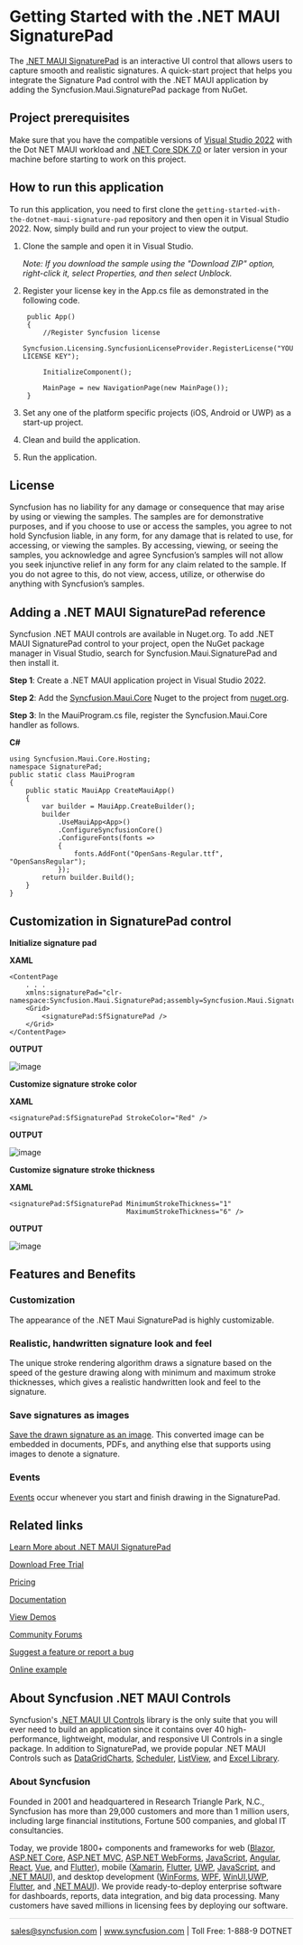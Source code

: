 # Getting Started with the .NET MAUI SignaturePad 
The [.NET MAUI SignaturePad](https://www.syncfusion.com/maui-controls/maui-signaturepad?utm_source=github&utm_medium=listing&utm_campaign=maui-signaturepad-github-samples) is an interactive UI control that allows users to capture smooth and realistic signatures. A quick-start project that helps you integrate the Signature Pad control with the .NET MAUI application by adding the Syncfusion.Maui.SignaturePad package from NuGet.

## Project prerequisites
Make sure that you have the compatible versions of [Visual Studio 2022](https://visualstudio.microsoft.com/downloads/) with the Dot NET MAUI workload and [.NET Core SDK 7.0](https://dotnet.microsoft.com/en-us/download/dotnet/7.0) or later version in your machine before starting to work on this project.

## How to run this application
To run this application, you need to first clone the `getting-started-with-the-dotnet-maui-signature-pad` repository and then open it in Visual Studio 2022. Now, simply build and run your project to view the output.
1. Clone the sample and open it in Visual Studio.

   *Note: If you download the sample using the "Download ZIP" option, right-click it, select Properties, and then select Unblock.*

2. Register your license key in the App.cs file as demonstrated in the following code.

        public App()
        {
            //Register Syncfusion license
            Syncfusion.Licensing.SyncfusionLicenseProvider.RegisterLicense("YOUR LICENSE KEY");

            InitializeComponent();

            MainPage = new NavigationPage(new MainPage());
        }

4. Set any one of the platform specific projects (iOS, Android or UWP) as a start-up project.
5. Clean and build the application.
6. Run the application.

## License

Syncfusion has no liability for any damage or consequence that may arise by using or viewing the samples. The samples are for demonstrative purposes, and if you choose to use or access the samples, you agree to not hold Syncfusion liable, in any form, for any damage that is related to use, for accessing, or viewing the samples. By accessing, viewing, or seeing the samples, you acknowledge and agree Syncfusion’s samples will not allow you seek injunctive relief in any form for any claim related to the sample. If you do not agree to this, do not view, access, utilize, or otherwise do anything with Syncfusion’s samples.

## Adding a .NET MAUI SignaturePad reference
Syncfusion .NET MAUI controls are available in Nuget.org. To add .NET MAUI SignaturePad control to your project, open the NuGet package manager in Visual Studio, search for Syncfusion.Maui.SignaturePad and then install it.

**Step 1**: Create a .NET MAUI application project in Visual Studio 2022.

**Step 2**: Add the [Syncfusion.Maui.Core](https://www.nuget.org/packages/Syncfusion.Maui.Core/) Nuget to the project from [nuget.org](https://www.nuget.org/).

**Step 3**: In the MauiProgram.cs file, register the Syncfusion.Maui.Core handler as follows.

**C#**
```
using Syncfusion.Maui.Core.Hosting;
namespace SignaturePad;
public static class MauiProgram
{
    public static MauiApp CreateMauiApp()
    {
        var builder = MauiApp.CreateBuilder();
        builder
            .UseMauiApp<App>()
            .ConfigureSyncfusionCore()
            .ConfigureFonts(fonts =>
            {
                fonts.AddFont("OpenSans-Regular.ttf", "OpenSansRegular");
            });
        return builder.Build();
    }
}
```
## Customization in SignaturePad control
**Initialize signature pad**

**XAML**
```
<ContentPage
    . . .
    xmlns:signaturePad="clr-namespace:Syncfusion.Maui.SignaturePad;assembly=Syncfusion.Maui.SignaturePad">
    <Grid>
        <signaturePad:SfSignaturePad />
    </Grid>
</ContentPage>
```

**OUTPUT**

![image](https://github.com/SyncfusionExamples/getting-started-with-the-dotnet-maui-signature-pad/assets/127498902/40b8d18b-754d-40d4-93ce-01a82c0f1d9b)

**Customize signature stroke color**

**XAML**
```
<signaturePad:SfSignaturePad StrokeColor="Red" />
```

**OUTPUT**

![image](https://github.com/SyncfusionExamples/getting-started-with-the-dotnet-maui-signature-pad/assets/127498902/5ebe84db-c702-49fc-807c-06cfaa189386)

**Customize signature stroke thickness**

**XAML**
```
<signaturePad:SfSignaturePad MinimumStrokeThickness="1"
                             MaximumStrokeThickness="6" />
```

**OUTPUT**

![image](https://github.com/SyncfusionExamples/getting-started-with-the-dotnet-maui-signature-pad/assets/127498902/19112838-03ed-46ca-a248-94301a14cb4e)

## Features and Benefits

### Customization
The appearance of the .NET Maui SignaturePad is highly customizable.

### Realistic, handwritten signature look and feel
The unique stroke rendering algorithm draws a signature based on the speed of the gesture drawing along with minimum and maximum stroke thicknesses, which gives a realistic handwritten look and feel to the signature.

### Save signatures as images
[Save the drawn signature as an image](https://help.syncfusion.com/maui/signaturepad/getting-started#saving-the-signature-as-an-image?utm_source=github&utm_medium=listing&utm_campaign=maui-signaturepad-github-samples). This converted image can be embedded in documents, PDFs, and anything else that supports using images to denote a signature.

### Events
[Events](https://help.syncfusion.com/maui/signaturepad/getting-started#events?utm_source=github&utm_medium=listing&utm_campaign=maui-signaturepad-github-samples) occur whenever you start and finish drawing in the SignaturePad.

## Related links
[Learn More about .NET MAUI SignaturePad](https://www.syncfusion.com/maui-controls/maui-signaturepad?utm_source=github&utm_medium=listing&utm_campaign=maui-signaturepad-github-samples)

[Download Free Trial](https://www.syncfusion.com/downloads/maui?utm_source=github&utm_medium=listing&utm_campaign=maui-signaturepad-github-samples)

[Pricing](https://www.syncfusion.com/sales/teamlicense?utm_source=github&utm_medium=listing&utm_campaign=maui-signaturepad-github-samples)

[Documentation](https://help.syncfusion.com/maui/signaturepad/getting-started?utm_source=github&utm_medium=listing&utm_campaign=maui-signaturepad-github-samples)

[View Demos](https://github.com/SyncfusionExamples/getting-started-with-the-dotnet-maui-signature-pad?utm_source=github&utm_medium=listing&utm_campaign=maui-signaturepad-github-samples)

[Community Forums](https://www.syncfusion.com/forums/maui?utm_source=github&utm_medium=listing&utm_campaign=maui-signaturepad-github-samples)

[Suggest a feature or report a bug](https://www.syncfusion.com/feedback/maui?utm_source=github&utm_medium=listing&utm_campaign=maui-signaturepad-github-samples)

[Online example](https://github.com/syncfusion/maui-demos/tree/master/MAUI/SignaturePad/SampleBrowser.Maui.SignaturePad?utm_source=github&utm_medium=listing&utm_campaign=maui-signaturepad-github-samples)

## About Syncfusion .NET MAUI Controls

Syncfusion's [.NET MAUI UI Controls](https://www.syncfusion.com/maui-controls?utm_source=github&utm_medium=listing&utm_campaign=maui-signaturepad-github-samples) library is the only suite that you will ever need to build an application since it contains over 40 high-performance, lightweight, modular, and responsive UI Controls in a single package. In addition to SignaturePad, we provide popular .NET MAUI Controls such as [DataGrid](https://www.syncfusion.com/maui-controls/maui-datagrid?utm_source=github&utm_medium=listing&utm_campaign=maui-signaturepad-github-samples)[Charts](https://www.syncfusion.com/maui-controls/maui-cartesian-charts?utm_source=github&utm_medium=listing&utm_campaign=maui-signaturepad-github-samples), [Scheduler](https://www.syncfusion.com/maui-controls/maui-scheduler?utm_source=github&utm_medium=listing&utm_campaign=maui-signaturepad-github-samples), [ListView](https://www.syncfusion.com/maui-controls/maui-listview?utm_source=github&utm_medium=listing&utm_campaign=maui-signaturepad-github-samples), and [Excel Library](https://www.syncfusion.com/document-processing/excel-framework/maui?utm_source=github&utm_medium=listing&utm_campaign=maui-signaturepad-github-samples).

### About Syncfusion
Founded in 2001 and headquartered in Research Triangle Park, N.C., Syncfusion has more than 29,000 customers and more than 1 million users, including large financial institutions, Fortune 500 companies, and global IT consultancies.

Today, we provide 1800+ components and frameworks for web ([Blazor](https://www.syncfusion.com/blazor-components?utm_source=github&utm_medium=listing&utm_campaign=maui-signaturepad-github-samples), [ASP.NET Core](https://www.syncfusion.com/aspnet-core-ui-controls?utm_source=github&utm_medium=listing&utm_campaign=maui-signaturepad-github-samples), [ASP.NET MVC](https://www.syncfusion.com/aspnet-mvc-ui-controls?utm_source=github&utm_medium=listing&utm_campaign=maui-signaturepad-github-samples), [ASP.NET WebForms](https://www.syncfusion.com/jquery/aspnet-webforms-ui-controls?utm_source=github&utm_medium=listing&utm_campaign=maui-signaturepad-github-samples), [JavaScript](https://www.syncfusion.com/javascript-ui-controls?utm_source=github&utm_medium=listing&utm_campaign=maui-signaturepad-github-samples), [Angular](https://www.syncfusion.com/angular-components?utm_source=github&utm_medium=listing&utm_campaign=maui-signaturepad-github-samples), [React](https://www.syncfusion.com/react-components?utm_source=github&utm_medium=listing&utm_campaign=maui-signaturepad-github-samples), [Vue](https://www.syncfusion.com/vue-components?utm_source=github&utm_medium=listing&utm_campaign=maui-signaturepad-github-samples), and [Flutter](https://www.syncfusion.com/flutter-widgets?utm_source=github&utm_medium=listing&utm_campaign=maui-signaturepad-github-samples)), mobile ([Xamarin](https://www.syncfusion.com/xamarin-ui-controls?utm_source=github&utm_medium=listing&utm_campaign=maui-signaturepad-github-samples), [Flutter](https://www.syncfusion.com/flutter-widgets?utm_source=github&utm_medium=listing&utm_campaign=maui-signaturepad-github-samples), [UWP](https://www.syncfusion.com/uwp-ui-controls?utm_source=github&utm_medium=listing&utm_campaign=maui-signaturepad-github-samples), [JavaScript](https://www.syncfusion.com/javascript-ui-controls?utm_source=github&utm_medium=listing&utm_campaign=maui-signaturepad-github-samples), and [.NET MAUI](https://www.syncfusion.com/maui-controls?utm_source=github&utm_medium=listing&utm_campaign=maui-signaturepad-github-samples)), and desktop development ([WinForms](https://www.syncfusion.com/winforms-ui-controls?utm_source=github&utm_medium=listing&utm_campaign=maui-signaturepad-github-samples), [WPF](https://www.syncfusion.com/wpf-controls?utm_source=github&utm_medium=listing&utm_campaign=maui-signaturepad-github-samples), [WinUI](https://www.syncfusion.com/winui-controls?utm_source=github&utm_medium=listing&utm_campaign=maui-signaturepad-github-samples),[UWP](https://www.syncfusion.com/uwp-ui-controls?utm_source=github&utm_medium=listing&utm_campaign=maui-signaturepad-github-samples), [Flutter](https://www.syncfusion.com/flutter-widgets?utm_source=github&utm_medium=listing&utm_campaign=maui-signaturepad-github-samples), and [.NET MAUI](https://www.syncfusion.com/maui-controls?utm_source=github&utm_medium=listing&utm_campaign=maui-signaturepad-github-samples)). We provide ready-to-deploy enterprise software for dashboards, reports, data integration, and big data processing. Many customers have saved millions in licensing fees by deploying our software.

<hr style="height:0.3px;border:none;color:lightgrey;background-color:lightgrey;" />

<p align="center">
<a href="mailto:sales@syncfusion.com?Subject=Syncfusion .NET MAUI SignaturePad - GitHub" target="_top">sales@syncfusion.com</a> | <a href="https://www.syncfusion.com?utm_source=github&utm_medium=listing&utm_campaign=maui-signaturepad-github-samples">www.syncfusion.com</a> | Toll Free: 1-888-9 DOTNET <br>
</p>